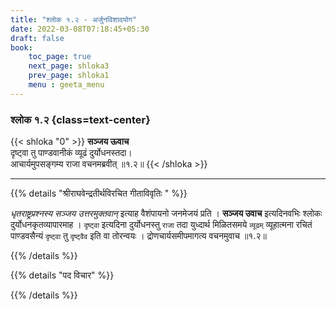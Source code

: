 ```yaml
---
title: "श्लोक १.२ - अर्जुनविशादयोग"
date: 2022-03-08T07:18:45+05:30
draft: false
book:
    toc_page: true
    next_page: shloka3
    prev_page: shloka1
    menu : geeta_menu
---
```


### श्लोक १.२ {class=text-center}

{{< shloka  "0" >}}
**सञ्जय ऊवाच**  
दृष्ट्वा तु पाण्डवानीकं व्यूढं दुर्योधनस्तदा।  
आचार्यमुपसङ्गम्य राजा वचनमब्रवीत् ॥१.२॥
{{< /shloka >}}

---

{{% details "श्रीराघवेन्द्रतीर्थविरचित गीताविवृतिः " %}}

*धृतराष्ट्रप्रश्नस्य सञ्जय उत्तरमुक्तवान्* इत्याह वैशंपायनो 
जनमेजयं प्रति । **सञ्जय उवाच** इत्यदिनवभिः श्लोकः 
दुर्योधनकृतव्यापारमाह । `दृष्ट्वा` इत्यदिना  दुर्योधनस्तु 
`राजा` तदा युध्दार्थ मिळितसमये  `व्यूढम्`  व्यूहात्मना रचितं 
पाण्डवसैन्यं `दृष्ट्वा` तु  `दृष्ट्वैव`  इति वा तोरन्वयः । 
द्रोणचार्यसमीपमागत्य वचनमुवाच ॥१.२॥
 
{{% /details %}}

{{% details "पद विचार" %}}


{{% /details %}}